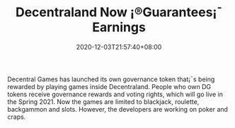 ﻿---
title: "Decentraland Now ¡®Guarantees¡¯ Earnings"
date: 2020-12-03T21:57:40+08:00
lastmod: 2020-12-03T16:45:40+08:00
draft: false
authors: ["Trix"]
description: "Decentral Games has launched its own governance token that¡¯s being rewarded by playing games inside Decentraland. People who own DG tokens receive governance rewards and voting rights, which will go live in the Spring 2021. Now the games are limited to blackjack, roulette, backgammon and slots. However, the developers are working on poker and craps."
featuredImage: "casino-in-decentraland-now-guarantees-earnings.png"
tags: ["Strategy Games","Play to Earn"]
categories: ["news"]
news: ["Strategy Games"]
weight: 
lightgallery: true
pinned: false
recommend: false
recommend1: false
---

Decentral Games has launched its own governance token that¡¯s being rewarded by playing games inside Decentraland. People who own DG tokens receive governance rewards and voting rights, which will go live in the Spring 2021. Now the games are limited to blackjack, roulette, backgammon and slots. However, the developers are working on poker and craps.

<!--more-->

